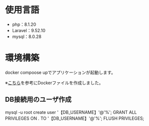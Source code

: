 # 使用言語

- php：8.1.20
- Laravel：9.52.10
- mysql：8.0.28

# 環境構築
docker compoose upでアプリケーションが起動します。

※[こちら](https://qiita.com/hitotch/items/aa319c49d625c2a9b65e)を参考にDockerファイルを作成しました。

## DB接続用のユーザ作成
mysql -u root
create user '【DB_USERNAME】'@'%';
GRANT ALL PRIVILEGES ON *.* TO '【DB_USERNAME】'@'%';
FLUSH PRIVILEGES;
